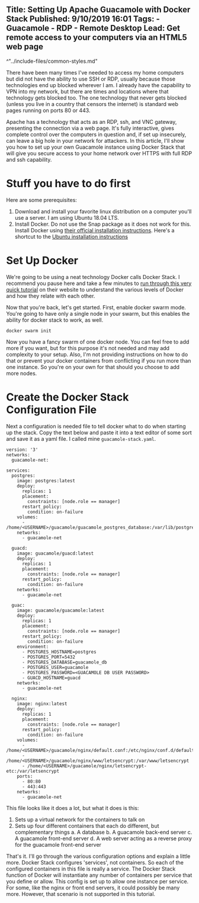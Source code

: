 Title: Setting Up Apache Guacamole with Docker Stack
Published: 9/10/2019 16:01
Tags:
    - Guacamole
    - RDP
    - Remote Desktop
Lead: Get remote access to your computers via an HTML5 web page
---
^"../include-files/common-styles.md"

There have been many times I've needed to access my home computers but did not have the ability to use SSH or RDP, usually because those technologies end up blocked wherever I am. I already have the capability to VPN into my network, but there are times and locations where that technology gets blocked too. The one technology that never gets blocked (unless you live in a country that censors the internet) is standard web pages running on ports 80 or 443.

Apache has a technology that acts as an RDP, ssh, and VNC gateway, presenting the connection via a web page. It's fully interactive, gives complete control over the computers in question and, if set up insecurely, can leave a big hole in your network for attackers. In this article, I'll show you how to set up your own Guacamole instance using Docker Stack that will give you secure access to your home network over HTTPS with full RDP and ssh capability.

# Stuff you have to do first
Here are some prerequisites:

1. Download and install your favorite linux distribution on a computer you'll use a server. I am using Ubuntu 18.04 LTS.
2. Install Docker. Do not use the Snap package as it does not work for this. Install Docker using [their official installation instructions][docker-install-instructions]. Here's a shortcut to the [Ubuntu installation instructions][docker-install-instructions-ubuntu]


# Set Up Docker
We're going to be using a neat technology Docker calls Docker Stack. I recommend you pause here and take a few minutes to [run through this very quick tutorial][docker-get-started] on their website to understand the various levels of Docker and how they relate with each other.

Now that you're back, let's get started. First, enable docker swarm mode. You're going to have only a single node in your swarm, but this enables the ability for docker stack to work, as well.

```
docker swarm init
```

Now you have a fancy swarm of one docker node. You can feel free to add more if you want, but for this purpose it's not needed and may add complexity to your setup. Also, I'm not providing instructions on how to do that or prevent your docker containers from conflicting if you run more than one instance. So you're on your own for that should you choose to add more nodes.

# Create the Docker Stack Configuration File
Next a configuration is needed file to tell docker what to do when starting up the stack. Copy the text below and paste it into a text editor of some sort and save it as a yaml file. I called mine `guacamole-stack.yaml`.

```
version: '3'
networks:
  guacamole-net:

services:
  postgres:
    image: postgres:latest
    deploy:
      replicas: 1
      placement:
        constraints: [node.role == manager]
      restart_policy:
        condition: on-failure
    volumes:
      - /home/<USERNAME>/guacamole/guacamole_postgres_database:/var/lib/postgresql/data
    networks:
      - guacamole-net

  guacd:
    image: guacamole/guacd:latest
    deploy:
      replicas: 1
      placement:
        constraints: [node.role == manager]
      restart_policy:
        condition: on-failure
    networks:
      - guacamole-net

  guac:
    image: guacamole/guacamole:latest
    deploy:
      replicas: 1
      placement:
        constraints: [node.role == manager]
      restart_policy:
        condition: on-failure
    environment:
      - POSTGRES_HOSTNAME=postgres
      - POSTGRES_PORT=5432
      - POSTGRES_DATABASE=guacamole_db
      - POSTGRES_USER=guacamole
      - POSTGRES_PASSWORD=<GUACAMOLE DB USER PASSWORD>
      - GUACD_HOSTNAME=guacd
    networks:
      - guacamole-net

  nginx:
    image: nginx:latest
    deploy:
      replicas: 1
      placement:
        constraints: [node.role == manager]
      restart_policy:
        condition: on-failure
    volumes:
      - /home/<USERNAME>/guacamole/nginx/default.conf:/etc/nginx/conf.d/default.conf
      - /home/<USERNAME>/guacamole/nginx/www/letsencrypt:/var/www/letsencrypt
      - /home/<USERNAME>/guacamole/nginx/letsencrypt-etc:/var/letsencrypt
    ports:
      - 80:80
      - 443:443
    networks:
      - guacamole-net
```

This file looks like it does a lot, but what it does is this:

1. Sets up a virtual network for the containers to talk on
2. Sets up four different containers that each do different, but complementary things
    a. A database
    b. A guacamole back-end server
    c. A guacamole front-end server
    d. A web server acting as a reverse proxy for the guacamole front-end server

That's it. I'll go through the various configuration options and explain a little more. Docker Stack configures 'services', not containers. So each of the configured containers in this file is really a service. The Docker Stack function of Docker will instantiate any number of containers per service that you define or allow. This config is set up to allow one instance per service. For some, like the nginx or front end servers, it could possibly be many more. However, that scenario is not supported in this tutorial.





[docker-install-instructions]: https://docs.docker.com/install/ "Docker Install Instructions"
[docker-install-instructions-ubuntu]: https://docs.docker.com/install/linux/docker-ce/ubuntu/ "Docker Install Instructions for Ubuntu"
[docker-get-started]: https://docs.docker.com/get-started/ "Docker's Get Started Tutorial"